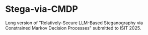 # Stega-via-CMDP
Long version of "Relatively-Secure LLM-Based Steganography via Constrained Markov Decision Processes" submitted to ISIT 2025.
